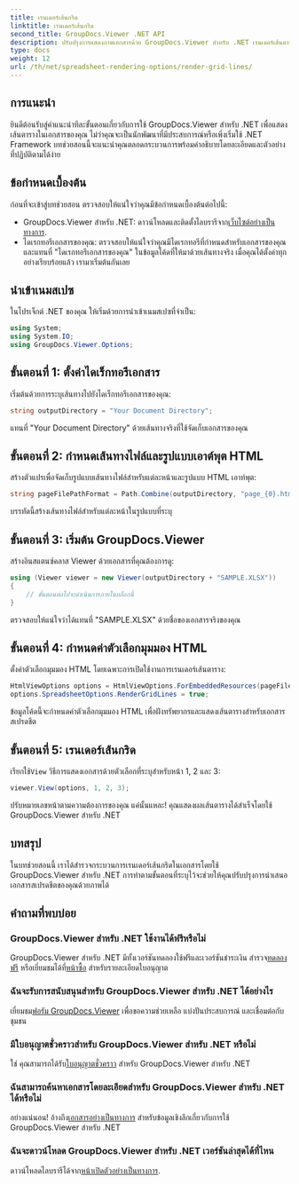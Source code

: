 ```yaml
---
title: เรนเดอร์เส้นกริด
linktitle: เรนเดอร์เส้นกริด
second_title: GroupDocs.Viewer .NET API
description: ปรับปรุงการแสดงภาพเอกสารด้วย GroupDocs.Viewer สำหรับ .NET เรนเดอร์เส้นตารางได้อย่างง่ายดาย ลองทดลองใช้ฟรีทันที! #GroupDocs #ผู้ดู
type: docs
weight: 12
url: /th/net/spreadsheet-rendering-options/render-grid-lines/
---
```

## การแนะนำ
ยินดีต้อนรับสู่คำแนะนำทีละขั้นตอนเกี่ยวกับการใช้ GroupDocs.Viewer สำหรับ .NET เพื่อแสดงเส้นตารางในเอกสารของคุณ ไม่ว่าคุณจะเป็นนักพัฒนาที่มีประสบการณ์หรือเพิ่งเริ่มใช้ .NET Framework บทช่วยสอนนี้จะแนะนำคุณตลอดกระบวนการพร้อมคำอธิบายโดยละเอียดและตัวอย่างที่ปฏิบัติตามได้ง่าย
## ข้อกำหนดเบื้องต้น
ก่อนที่จะเข้าสู่บทช่วยสอน ตรวจสอบให้แน่ใจว่าคุณมีข้อกำหนดเบื้องต้นต่อไปนี้:
-  GroupDocs.Viewer สำหรับ .NET: ดาวน์โหลดและติดตั้งไลบรารีจาก[เว็บไซต์อย่างเป็นทางการ](https://releases.groupdocs.com/viewer/net/).
- ไดเรกทอรีเอกสารของคุณ: ตรวจสอบให้แน่ใจว่าคุณมีไดเรกทอรีที่กำหนดสำหรับเอกสารของคุณ และแทนที่ "ไดเรกทอรีเอกสารของคุณ" ในข้อมูลโค้ดที่ให้มาด้วยเส้นทางจริง
เมื่อคุณได้ตั้งค่าทุกอย่างเรียบร้อยแล้ว เรามาเริ่มต้นกันเลย
## นำเข้าเนมสเปซ
ในโปรเจ็กต์ .NET ของคุณ ให้เริ่มด้วยการนำเข้าเนมสเปซที่จำเป็น:
```csharp
using System;
using System.IO;
using GroupDocs.Viewer.Options;
```
## ขั้นตอนที่ 1: ตั้งค่าไดเร็กทอรีเอกสาร
เริ่มต้นด้วยการระบุเส้นทางไปยังไดเร็กทอรีเอกสารของคุณ:
```csharp
string outputDirectory = "Your Document Directory";
```
แทนที่ "Your Document Directory" ด้วยเส้นทางจริงที่ใช้จัดเก็บเอกสารของคุณ
## ขั้นตอนที่ 2: กำหนดเส้นทางไฟล์และรูปแบบเอาต์พุต HTML
สร้างตัวแปรเพื่อจัดเก็บรูปแบบเส้นทางไฟล์สำหรับแต่ละหน้าและรูปแบบ HTML เอาท์พุต:
```csharp
string pageFilePathFormat = Path.Combine(outputDirectory, "page_{0}.html");
```
บรรทัดนี้สร้างเส้นทางไฟล์สำหรับแต่ละหน้าในรูปแบบที่ระบุ
## ขั้นตอนที่ 3: เริ่มต้น GroupDocs.Viewer
สร้างอินสแตนซ์คลาส Viewer ด้วยเอกสารที่คุณต้องการดู:
```csharp
using (Viewer viewer = new Viewer(outputDirectory + "SAMPLE.XLSX"))
{
    // ขั้นตอนต่อไปจะดำเนินการภายในบล็อกนี้
}
```
ตรวจสอบให้แน่ใจว่าได้แทนที่ "SAMPLE.XLSX" ด้วยชื่อของเอกสารจริงของคุณ
## ขั้นตอนที่ 4: กำหนดค่าตัวเลือกมุมมอง HTML
ตั้งค่าตัวเลือกมุมมอง HTML โดยเฉพาะการเปิดใช้งานการเรนเดอร์เส้นตาราง:
```csharp
HtmlViewOptions options = HtmlViewOptions.ForEmbeddedResources(pageFilePathFormat);
options.SpreadsheetOptions.RenderGridLines = true;
```
ข้อมูลโค้ดนี้จะกำหนดค่าตัวเลือกมุมมอง HTML เพื่อฝังทรัพยากรและแสดงเส้นตารางสำหรับเอกสารสเปรดชีต
## ขั้นตอนที่ 5: เรนเดอร์เส้นกริด
 เรียกใช้`View` วิธีการแสดงเอกสารด้วยตัวเลือกที่ระบุสำหรับหน้า 1, 2 และ 3:
```csharp
viewer.View(options, 1, 2, 3);
```
ปรับหมายเลขหน้าตามความต้องการของคุณ
แค่นั้นแหละ! คุณแสดงผลเส้นตารางได้สำเร็จโดยใช้ GroupDocs.Viewer สำหรับ .NET
## บทสรุป
ในบทช่วยสอนนี้ เราได้สำรวจกระบวนการเรนเดอร์เส้นกริดในเอกสารโดยใช้ GroupDocs.Viewer สำหรับ .NET การทำตามขั้นตอนที่ระบุไว้จะช่วยให้คุณปรับปรุงการนำเสนอเอกสารสเปรดชีตของคุณด้วยภาพได้
## คำถามที่พบบ่อย
### GroupDocs.Viewer สำหรับ .NET ใช้งานได้ฟรีหรือไม่
 GroupDocs.Viewer สำหรับ .NET มีทั้งเวอร์ชันทดลองใช้ฟรีและเวอร์ชันชำระเงิน สำรวจ[ทดลองฟรี](https://releases.groupdocs.com/) หรือเยี่ยมชมได้ที่[หน้าซื้อ](https://purchase.groupdocs.com/buy) สำหรับรายละเอียดใบอนุญาต
### ฉันจะรับการสนับสนุนสำหรับ GroupDocs.Viewer สำหรับ .NET ได้อย่างไร
 เยี่ยมชม[ฟอรัม GroupDocs.Viewer](https://forum.groupdocs.com/c/viewer/9) เพื่อขอความช่วยเหลือ แบ่งปันประสบการณ์ และเชื่อมต่อกับชุมชน
### มีใบอนุญาตชั่วคราวสำหรับ GroupDocs.Viewer สำหรับ .NET หรือไม่
 ใช่ คุณสามารถได้รับ[ใบอนุญาตชั่วคราว](https://purchase.groupdocs.com/temporary-license/) สำหรับ GroupDocs.Viewer สำหรับ .NET
### ฉันสามารถค้นหาเอกสารโดยละเอียดสำหรับ GroupDocs.Viewer สำหรับ .NET ได้หรือไม่
 อย่างแน่นอน! อ้างถึง[เอกสารอย่างเป็นทางการ](https://reference.groupdocs.com/viewer/net/) สำหรับข้อมูลเชิงลึกเกี่ยวกับการใช้ GroupDocs.Viewer สำหรับ .NET
### ฉันจะดาวน์โหลด GroupDocs.Viewer สำหรับ .NET เวอร์ชันล่าสุดได้ที่ไหน
 ดาวน์โหลดไลบรารีได้จาก[หน้าเปิดตัวอย่างเป็นทางการ](https://releases.groupdocs.com/viewer/net/).